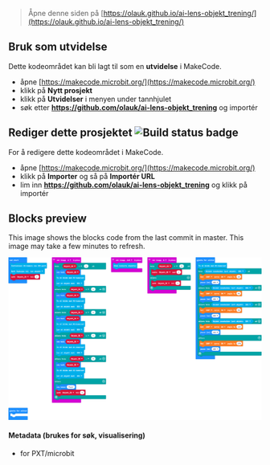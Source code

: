 
> Åpne denne siden på [https://olauk.github.io/ai-lens-objekt_trening/](https://olauk.github.io/ai-lens-objekt_trening/)

## Bruk som utvidelse

Dette kodeområdet kan bli lagt til som en **utvidelse** i MakeCode.

* åpne [https://makecode.microbit.org/](https://makecode.microbit.org/)
* klikk på **Nytt prosjekt**
* klikk på **Utvidelser** i menyen under tannhjulet
* søk etter **https://github.com/olauk/ai-lens-objekt_trening** og importér

## Rediger dette prosjektet ![Build status badge](https://github.com/olauk/ai-lens-objekt_trening/workflows/MakeCode/badge.svg)

For å redigere dette kodeområdet i MakeCode.

* åpne [https://makecode.microbit.org/](https://makecode.microbit.org/)
* klikk på **Importer** og så på **Importér URL**
* lim inn **https://github.com/olauk/ai-lens-objekt_trening** og klikk på importér

## Blocks preview

This image shows the blocks code from the last commit in master.
This image may take a few minutes to refresh.

![A rendered view of the blocks](https://github.com/olauk/ai-lens-objekt_trening/raw/master/.github/makecode/blocks.png)

#### Metadata (brukes for søk, visualisering)

* for PXT/microbit
<script src="https://makecode.com/gh-pages-embed.js"></script><script>makeCodeRender("{{ site.makecode.home_url }}", "{{ site.github.owner_name }}/{{ site.github.repository_name }}");</script>
